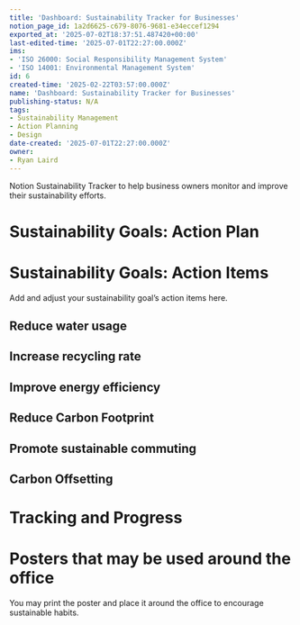 ```yaml
---
title: 'Dashboard: Sustainability Tracker for Businesses'
notion_page_id: 1a2d6625-c679-8076-9681-e34eccef1294
exported_at: '2025-07-02T18:37:51.487420+00:00'
last-edited-time: '2025-07-01T22:27:00.000Z'
ims:
- 'ISO 26000: Social Responsibility Management System'
- 'ISO 14001: Environmental Management System'
id: 6
created-time: '2025-02-22T03:57:00.000Z'
name: 'Dashboard: Sustainability Tracker for Businesses'
publishing-status: N/A
tags:
- Sustainability Management
- Action Planning
- Design
date-created: '2025-07-01T22:27:00.000Z'
owner:
- Ryan Laird
---
```


Notion Sustainability Tracker to help business owners monitor and improve their sustainability efforts.

<!-- Unsupported block type: divider -->

<!-- Unsupported block type: callout -->



# Sustainability Goals: Action Plan

<!-- Unsupported block type: child_database -->



<!-- Unsupported block type: image -->

# Sustainability Goals: Action Items

 Add and adjust your sustainability goal’s action items here.

## Reduce water usage

<!-- Unsupported block type: to_do -->

<!-- Unsupported block type: to_do -->

<!-- Unsupported block type: to_do -->

## Increase recycling rate

<!-- Unsupported block type: to_do -->

<!-- Unsupported block type: to_do -->

<!-- Unsupported block type: to_do -->

## Improve energy efficiency

<!-- Unsupported block type: to_do -->

<!-- Unsupported block type: to_do -->

<!-- Unsupported block type: to_do -->

## Reduce Carbon Footprint

<!-- Unsupported block type: to_do -->

<!-- Unsupported block type: to_do -->

<!-- Unsupported block type: to_do -->

## Promote sustainable commuting

<!-- Unsupported block type: to_do -->

<!-- Unsupported block type: to_do -->

<!-- Unsupported block type: to_do -->

## Carbon Offsetting

<!-- Unsupported block type: to_do -->

<!-- Unsupported block type: to_do -->

<!-- Unsupported block type: divider -->

<!-- Unsupported block type: image -->

# Tracking and Progress

<!-- Unsupported block type: child_database -->

<!-- Unsupported block type: image -->

# Posters that may be used around the office

You may print the poster and place it around the office to encourage sustainable habits.

<!-- Unsupported block type: file -->

<!-- Unsupported block type: file -->